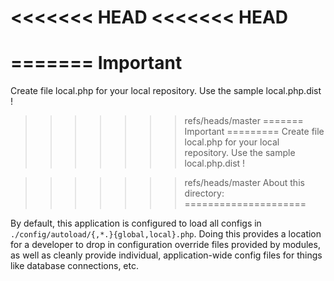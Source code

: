<<<<<<< HEAD
<<<<<<< HEAD
=======
=======
Important
=========
Create file local.php for your local repository.
Use the sample local.php.dist !

>>>>>>> refs/heads/master
=======
Important
=========
Create file local.php for your local repository.
Use the sample local.php.dist !

>>>>>>> refs/heads/master
About this directory:
=====================

By default, this application is configured to load all configs in
`./config/autoload/{,*.}{global,local}.php`. Doing this provides a
location for a developer to drop in configuration override files provided by
modules, as well as cleanly provide individual, application-wide config files
for things like database connections, etc.

